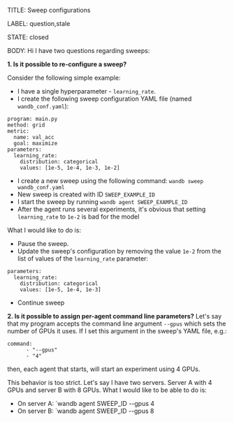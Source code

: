 TITLE:
Sweep configurations

LABEL:
question,stale

STATE:
closed

BODY:
Hi I have two questions regarding sweeps:

**1. Is it possible to re-configure a sweep?** 

Consider the following simple example:

- I have a single hyperparameter - `learning_rate`.
- I create the following sweep configuration YAML file (named `wandb_conf.yaml`):
```
program: main.py
method: grid
metric:
  name: val_acc
  goal: maximize
parameters:
  learning_rate:
    distribution: categorical
    values: [1e-5, 1e-4, 1e-3, 1e-2]
```
- I create a new sweep using the following command: `wandb sweep wandb_conf.yaml`
- New sweep is created with ID `SWEEP_EXAMPLE_ID`
- I start the sweep by running `wandb agent SWEEP_EXAMPLE_ID`
- After the agent runs several experiments, it's obvious that setting `learning_rate` to `1e-2` is bad for the model

What I would like to do is:
- Pause the sweep.
- Update the sweep's configuration by removing the value `1e-2` from the list of values of the `learning_rate` parameter:
```
parameters:
  learning_rate:
    distribution: categorical
    values: [1e-5, 1e-4, 1e-3]
```
- Continue sweep

**2. Is it possible to assign per-agent command line parameters?**
Let's say that my program accepts the command line argument `--gpus` which sets the number of GPUs it uses.
If I set this argument in the sweep's YAML file, e.g.:
```
command:
      - "--gpus"
      - "4"
```

then, each agent that starts, will start an experiment using 4 GPUs.

This behavior is too strict. Let's say I have two servers. Server A with 4 GPUs and server B with 8 GPUs.
What I would like to be able to do is:

- On server A: `wandb agent SWEEP_ID --gpus 4
- On server B: `wandb agent SWEEP_ID --gpus 8

